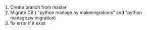 1. Create branch from master
2. Migrate DB ( "python manage.py makemigrations" and "python manage.py migration)
3. fix error if it exist
